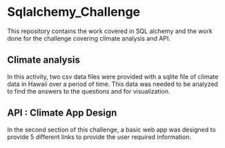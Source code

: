 # Sqlalchemy_Challenge
This repository contains the work covered in SQL alchemy and the work done for the challenge covering climate analysis and API.

## Climate analysis

In this activity, two csv data files were provided with a sqlite file of climate data in Hawaii over a period of time. This data was needed to be analyzed to find the answers to the questions and for visualization.

## API : Climate App Design

In the second section of this challenge, a basic web app was designed to provide 5 different links to provide the user required information.


